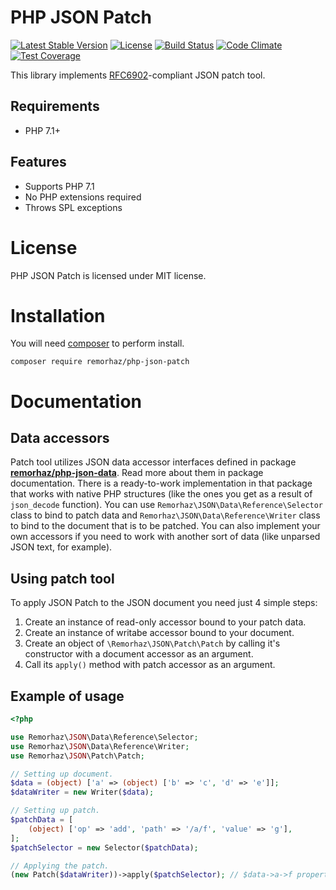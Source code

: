 # PHP JSON Patch

[![Latest Stable Version](https://poser.pugx.org/remorhaz/php-json-patch/v/stable)](https://packagist.org/packages/remorhaz/php-json-patch)
[![License](https://poser.pugx.org/remorhaz/php-json-patch/license)](https://packagist.org/packages/remorhaz/php-json-patch)
[![Build Status](https://travis-ci.org/remorhaz/php-json-patch.svg?branch=master)](https://travis-ci.org/remorhaz/php-json-patch)
[![Code Climate](https://codeclimate.com/github/remorhaz/php-json-patch/badges/gpa.svg)](https://codeclimate.com/github/remorhaz/php-json-patch)
[![Test Coverage](https://codeclimate.com/github/remorhaz/php-json-patch/badges/coverage.svg)](https://codeclimate.com/github/remorhaz/php-json-patch/coverage)

This library implements [RFC6902](https://tools.ietf.org/html/rfc6902)-compliant JSON patch tool.

## Requirements
* PHP 7.1+

## Features
* Supports PHP 7.1
* No PHP extensions required
* Throws SPL exceptions

# License
PHP JSON Patch is licensed under MIT license.

# Installation
You will need [composer](https://getcomposer.org) to perform install.
```
composer require remorhaz/php-json-patch
```

# Documentation
## Data accessors
Patch tool utilizes JSON data accessor interfaces defined in package
**[remorhaz/php-json-data](https://github.com/remorhaz/php-json-data)**. Read more about them in package documentation.
There is a ready-to-work implementation in that package that works with native PHP structures (like the ones you get as
a result of `json_decode` function). You can use `Remorhaz\JSON\Data\Reference\Selector` class to bind to patch data and
`Remorhaz\JSON\Data\Reference\Writer` class to bind to the document that is to be patched. You can also implement your own accessors
if you need to work with another sort of data (like unparsed JSON text, for example).

## Using patch tool
To apply JSON Patch to the JSON document you need just 4 simple steps:

1. Create an instance of read-only accessor bound to your patch data.
2. Create an instance of writabe accessor bound to your document.
3. Create an object of `\Remorhaz\JSON\Patch\Patch` by calling it's constructor with a document accessor as an argument.
4. Call its `apply()` method with patch accessor as an argument.

## Example of usage
```php
<?php

use Remorhaz\JSON\Data\Reference\Selector;
use Remorhaz\JSON\Data\Reference\Writer;
use Remorhaz\JSON\Patch\Patch;

// Setting up document.
$data = (object) ['a' => (object) ['b' => 'c', 'd' => 'e']];
$dataWriter = new Writer($data);

// Setting up patch.
$patchData = [
    (object) ['op' => 'add', 'path' => '/a/f', 'value' => 'g'],
];
$patchSelector = new Selector($patchData);

// Applying the patch.
(new Patch($dataWriter))->apply($patchSelector); // $data->a->f property is added and set to 'g'
